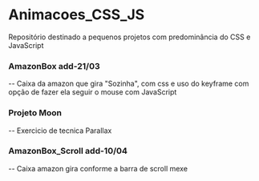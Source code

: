 # Animacoes_CSS_JS
Repositório destinado a pequenos projetos com predominância do CSS e JavaScript

### AmazonBox  add-21/03
   -- Caixa da amazon que gira "Sozinha", com css e uso do keyframe com opção de fazer ela seguir o mouse com JavaScript  

### Projeto Moon
   -- Exercicio de tecnica Parallax
  
### AmazonBox_Scroll add-10/04
  -- Caixa amazon gira conforme a barra de scroll mexe
